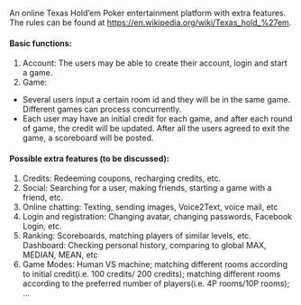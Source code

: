 An online Texas Hold’em Poker entertainment platform with extra features. The rules can be found at https://en.wikipedia.org/wiki/Texas_hold_%27em.

#### Basic functions:
1. Account: The users may be able to create their account, login and start a game.
2. Game: 
 - Several users input a certain room id and they will be in the same game. Different games can process concurrently.
 - Each user may have an initial credit for each game, and after each round of game, the credit will be updated. After all the users agreed to exit the game, a scoreboard will be posted.

#### Possible extra features (to be discussed):
1. Credits: Redeeming coupons, recharging credits, etc.
2. Social: Searching for a user, making friends, starting a game with a friend, etc.
3. Online chatting: Texting, sending images, Voice2Text, voice mail, etc
4. Login and registration: Changing avatar, changing passwords, Facebook Login, etc.
5. Ranking: Scoreboards, matching players of similar levels, etc.
Dashboard: Checking personal history, comparing to global MAX, MEDIAN, MEAN, etc
6. Game Modes: Human VS machine; matching different rooms according to initial credit(i.e. 100 credits/ 200 credits); matching different rooms according to the preferred number of players(i.e. 4P rooms/10P rooms); ...